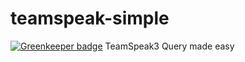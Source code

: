 # teamspeak-simple

[![Greenkeeper badge](https://badges.greenkeeper.io/mkg20001/teamspeak-simple.svg)](https://greenkeeper.io/)
TeamSpeak3 Query made easy
